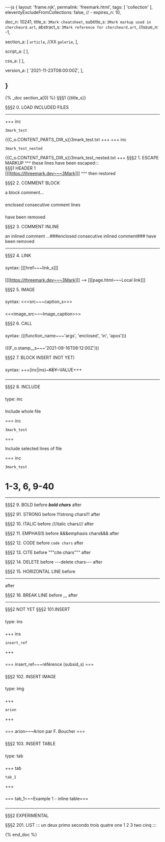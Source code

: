 ---js
{
  layout:    'frame.njk',
  permalink: 'freemark.html',
  tags:      [ 'collection' ],
  eleventyExcludeFromCollections: false,
  // - expires_n: 10,

  doc_n:      10241,
  title_s:    `3Mark cheatsheet`,
  subtitle_s: `3Mark markup used in chercheurd.art`,
  abstract_s: `3Mark reference for chercheurd.art`,
  //issue_n:    -1,

  section_a:
  [
    `article`,
    //XX `galerie`,
  ],

  script_a:
  [
  ],

  css_a:
  [
  ],

  version_a:
  [
    '2021-11-23T08:00:00Z',
  ],
  
}
---
{% _doc section_a[0] %}
§§§1 {{title_s}}

§§§2 0. LOAD INCLUDED FILES
___
+++ inc
~~~
3mark_test
~~~
{{C_o.CONTENT_PARTS_DIR_s}}3mark_test.txt
+++
+++ inc
~~~
3mark_test_nested
~~~
{{C_o.CONTENT_PARTS_DIR_s}}3mark_test_nested.txt
+++
§§§2 1. ESCAPE MARKUP
^^^
these lines have been escaped::: <br>
§§§1 HEADER 1 <br>
[[[https://threemark.dev~~~3Mark]]]
^^^
then restored

§§§2 2. COMMENT BLOCK

a block comment...
###
enclosed
consecutive comment
lines
###
have been removed

§§§2 3. COMMENT INLINE

an inlined comment ...###enclosed consecutive inlined comment### have been removed
___
§§§2 4. LINK
###
syntax: [[[href~~~link_s]]]
###

[[[https://threemark.dev~~~3Mark]]]
-->
[[[page.html~~~Local link]]]

§§§2 5. IMAGE
###
syntax: <<<src~~~caption_s>>>
###

<<<image_src~~~Image_caption>>>

§§§2 6. CALL
###
syntax: (((function_name~~~'args', 'enclosed', 'in', 'apos')))
###

(((F_o.stamp__s~~~'2021-09-16T08:12:00Z')))

§§§2 7. BLOCK INSERT (NOT YET)
###
syntax: +++(inc|ins)~~~KEY~~~VALUE+++
###
___
§§§2 8. INCLUDE
###
type: inc
###

Include whole file

=== inc
~~~
3mark_test
~~~
===

Include selected lines of file

=== inc
~~~
3mark_test
~~~
1-3, 6, 9-40
===
___
§§§2 9. BOLD
before ***bold chars*** after

§§§2 91. STRONG
before !!!strong chars!!! after

§§§2 10. ITALIC
before ///italic chars/// after

§§§2 11. EMPHASIS
before &&&emphasis chars&&& after

§§§2 12. CODE
before ```code chars``` after

§§§2 13. CITE
before """cite chars""" after

§§§2 14. DELETE
before ---delete chars--- after

§§§2 15. HORIZONTAL LINE
before
___
after

§§§2 16. BREAK LINE
before ,,,
after
___
§§§2 NOT YET
§§§2 101.INSERT
###
type: ins
###
###
+++ ins
~~~
insert_ref
~~~
+++
###

###
=== insert_ref~~~référence (subsid_s) ===
###

§§§2 102. INSERT IMAGE
###
type: img
###
###
+++
~~~
arion
~~~
+++
###

###
=== arion~~~Arion par F. Boucher ===
###

§§§2 103. INSERT TABLE
###
type: tab
###

###
+++ tab
~~~
tab_1
~~~
+++
###

###
=== tab_1~~~Example 1 - inline table===
###

___
§§§2 EXPERIMENTAL

§§§2 201. LIST
:::
  un
  deux
    primo
    secondo
  trois
  quatre
    one
      1
      2
      3
    two
  cinq
:::

{% end_doc %}
